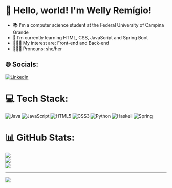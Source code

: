 # 💫 Hello, world! I'm Welly Remígio!

- 📚 I'm a computer science student at the Federal University of Campina Grande<br>
- 🌱 I’m currently learning HTML, CSS, JavaScript and Spring Boot<br>
- 👩🏼‍💻 My interest are: Front-end and Back-end<br>
- 👱🏼‍♀️ Pronouns: she/her


## 🌐 Socials:
[![LinkedIn](https://img.shields.io/badge/LinkedIn-%230077B5.svg?logo=linkedin&logoColor=white)](https://linkedin.com/in/www.linkedin.com/in/welly-remigio-bezerra) 

# 💻 Tech Stack:
![Java](https://img.shields.io/badge/java-%23ED8B00.svg?style=for-the-badge&logo=openjdk&logoColor=white) ![JavaScript](https://img.shields.io/badge/javascript-%23323330.svg?style=for-the-badge&logo=javascript&logoColor=%23F7DF1E) ![HTML5](https://img.shields.io/badge/html5-%23E34F26.svg?style=for-the-badge&logo=html5&logoColor=white) ![CSS3](https://img.shields.io/badge/css3-%231572B6.svg?style=for-the-badge&logo=css3&logoColor=white) ![Python](https://img.shields.io/badge/python-3670A0?style=for-the-badge&logo=python&logoColor=ffdd54) ![Haskell](https://img.shields.io/badge/Haskell-5e5086?style=for-the-badge&logo=haskell&logoColor=white) ![Spring](https://img.shields.io/badge/spring-%236DB33F.svg?style=for-the-badge&logo=spring&logoColor=white)
# 📊 GitHub Stats:
![](https://github-readme-stats.vercel.app/api?username=wellyremigio&theme=synthwave&hide_border=false&include_all_commits=true&count_private=true)<br/>
![](https://github-readme-streak-stats.herokuapp.com/?user=wellyremigio&theme=synthwave&hide_border=false)<br/>
![](https://github-readme-stats.vercel.app/api/top-langs/?username=wellyremigio&theme=synthwave&hide_border=false&include_all_commits=true&count_private=true&layout=compact)

---
[![](https://visitcount.itsvg.in/api?id=wellyremigio&icon=5&color=10)](https://visitcount.itsvg.in)

<!-- Proudly created with GPRM ( https://gprm.itsvg.in ) -->
